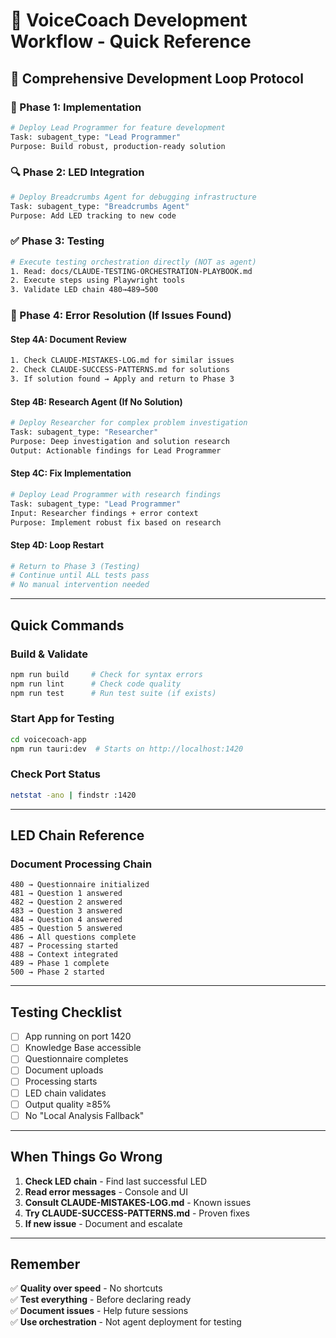 # 🚀 VoiceCoach Development Workflow - Quick Reference

## 🔄 Comprehensive Development Loop Protocol

### 🔨 Phase 1: Implementation
```bash
# Deploy Lead Programmer for feature development
Task: subagent_type: "Lead Programmer"
Purpose: Build robust, production-ready solution
```

### 🔍 Phase 2: LED Integration
```bash
# Deploy Breadcrumbs Agent for debugging infrastructure  
Task: subagent_type: "Breadcrumbs Agent"
Purpose: Add LED tracking to new code
```

### ✅ Phase 3: Testing
```bash
# Execute testing orchestration directly (NOT as agent)
1. Read: docs/CLAUDE-TESTING-ORCHESTRATION-PLAYBOOK.md
2. Execute steps using Playwright tools
3. Validate LED chain 480→489→500
```

### 🔧 Phase 4: Error Resolution (If Issues Found)

#### Step 4A: Document Review
```bash
1. Check CLAUDE-MISTAKES-LOG.md for similar issues
2. Check CLAUDE-SUCCESS-PATTERNS.md for solutions
3. If solution found → Apply and return to Phase 3
```

#### Step 4B: Research Agent (If No Solution)
```bash
# Deploy Researcher for complex problem investigation
Task: subagent_type: "Researcher"
Purpose: Deep investigation and solution research
Output: Actionable findings for Lead Programmer
```

#### Step 4C: Fix Implementation
```bash
# Deploy Lead Programmer with research findings
Task: subagent_type: "Lead Programmer"
Input: Researcher findings + error context
Purpose: Implement robust fix based on research
```

#### Step 4D: Loop Restart
```bash
# Return to Phase 3 (Testing)
# Continue until ALL tests pass
# No manual intervention needed
```

---

## Quick Commands

### Build & Validate
```bash
npm run build     # Check for syntax errors
npm run lint      # Check code quality
npm run test      # Run test suite (if exists)
```

### Start App for Testing
```bash
cd voicecoach-app
npm run tauri:dev  # Starts on http://localhost:1420
```

### Check Port Status
```bash
netstat -ano | findstr :1420
```

---

## LED Chain Reference

### Document Processing Chain
```
480 → Questionnaire initialized
481 → Question 1 answered
482 → Question 2 answered  
483 → Question 3 answered
484 → Question 4 answered
485 → Question 5 answered
486 → All questions complete
487 → Processing started
488 → Context integrated
489 → Phase 1 complete
500 → Phase 2 started
```

---

## Testing Checklist

- [ ] App running on port 1420
- [ ] Knowledge Base accessible
- [ ] Questionnaire completes
- [ ] Document uploads
- [ ] Processing starts
- [ ] LED chain validates
- [ ] Output quality ≥85%
- [ ] No "Local Analysis Fallback"

---

## When Things Go Wrong

1. **Check LED chain** - Find last successful LED
2. **Read error messages** - Console and UI
3. **Consult CLAUDE-MISTAKES-LOG.md** - Known issues
4. **Try CLAUDE-SUCCESS-PATTERNS.md** - Proven fixes
5. **If new issue** - Document and escalate

---

## Remember

✅ **Quality over speed** - No shortcuts  
✅ **Test everything** - Before declaring ready  
✅ **Document issues** - Help future sessions  
✅ **Use orchestration** - Not agent deployment for testing